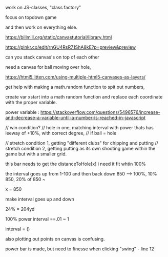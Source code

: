 work on JS-classes, "class factory"



focus on topdown game



and then work on everything else.




https://billmill.org/static/canvastutorial/library.html



https://plnkr.co/edit/rnGU4RsR71ShA8kE?p=preview&preview






can you stack canvas's on top of each other


need a canvas for ball moving over hole,





https://html5.litten.com/using-multiple-html5-canvases-as-layers/



get help with making a math.random function to spit out numbers,


create var xstart into a math random function and replace each coordinate with the proper variable.


power variable : 
https://stackoverflow.com/questions/5496576/increase-and-decrease-a-variable-until-a-number-is-reached-in-javascript


// win condition?
// hole in one, matching interval with power thats has leeway of +10%, with correct degree,
// if ball = hole 



// stretch condition 1, getting "different clubs" for chipping and putting
// stretch condition 2, getting putting as its own shooting game within the game but with a smaller grid.






this bar needs to get the distanceToHole[x] 
i need it fit whtin 100%



the interval goes up from 1-100 and then back down
850 --> 100%, 10% 850, 20% of 850 ~

x = 850

make interval goes up and down

24% = 204yd

100% power interval  ==.01 ~ 1

interval = ()


also plotting out points on canvas is confusing.



power bar is made, 
but need to finesse when clicking "swing" - line 12 